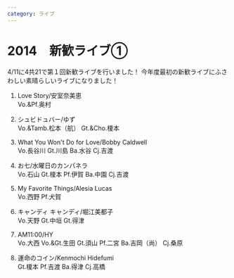 ```yaml
---
category: ライブ
---
```

# 2014　新歓ライブ①

4/11に4共21で第１回新歓ライブを行いました！
今年度最初の新歓ライブにふさわしい素晴らしいライブになりました！

1. Love Story/安室奈美恵<br>
Vo.&Pf.奥村

2. シュビドュバー/ゆず<br>
Vo.&Tamb.松本（航） Gt.&Cho.榎本

3. What You Won't Do for Love/Bobby Caldwell<br>
Vo.長谷川 Gt.川島 Ba.水谷 Cj.吉渡

4. お七/水曜日のカンパネラ<br>
Vo.石山 Gt.榎本 Pf.伊賀 Ba.中園 Cj.吉渡

5. My Favorite Things/Alesia Lucas<br>
Vo.西野 Pf.犬賀

6. キャンディ キャンディ/堀江美都子<br>
Vo.天野 Gt.中垣 Gt.得津

7. AM11:00/HY<br>
Vo.大西 Vo.&Gt.生田 Gt.須山 Pf.二宮 Ba.吉岡（尚） Cj.桑原

8. 運命のコイン/Kenmochi Hidefumi<br>
Gt.榎本 Pf.吉渡 Ba.得津 Cj.高橋
